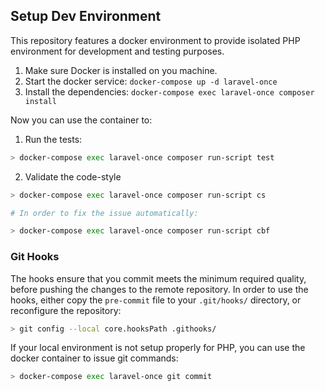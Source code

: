 ## Setup Dev Environment
This repository features a docker environment to provide isolated PHP environment for development and testing purposes.

1. Make sure Docker is installed on you machine.
2. Start the docker service: `docker-compose up -d laravel-once`
3. Install the dependencies: `docker-compose exec laravel-once composer install`

Now you can use the container to:

1. Run the tests:

```bash
> docker-compose exec laravel-once composer run-script test
```

2. Validate the code-style

```bash
> docker-compose exec laravel-once composer run-script cs

# In order to fix the issue automatically:

> docker-compose exec laravel-once composer run-script cbf
```

### Git Hooks
The hooks ensure that you commit meets the minimum required quality, before pushing the changes to the remote repository.
In order to use the hooks, either copy the `pre-commit` file to your `.git/hooks/` directory, or reconfigure the repository:

```bash
> git config --local core.hooksPath .githooks/
```

If your local environment is not setup properly for PHP, you can use the docker container to issue git commands:

```bash
> docker-compose exec laravel-once git commit
```
